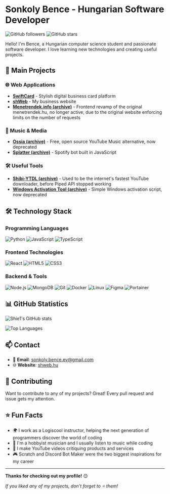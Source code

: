 # Sonkoly Bence - Hungarian Software Developer

![GitHub followers](https://img.shields.io/github/followers/shie1?style=social) ![GitHub stars](https://img.shields.io/github/stars/shie1?style=social)

Hello! I'm Bence, a Hungarian computer science student and passionate software developer. I love learning new technologies and creating useful projects.

## 🚀 Main Projects

### 🌐 Web Applications
- **[SwiftCard](https://swiftcard.hu)** - Stylish digital business card platform
- **[shWeb](https://shweb.hu)** - My business website
- **[Menetrendek.info (archive)](https://github.com/menetrendek-info/webmenetrend)** - Frontend revamp of the original menetrendek.hu, no longer active, due to the original website enforcing limits on the number of requests

### 🎵 Music & Media
- **[Ossia (archive)](https://github.com/shie1/ossia)** - Free, open source YouTube Music alternative, now deprecated
- **[Splatter (archive)](https://github.com/shie1/splatterjs)** - Spotify bot built in JavaScript

### 🛠️ Useful Tools
- **[Shibi-YTDL (archive)](https://github.com/shie1/shibi-ytdl)** - Used to be the internet's fastest YouTube downloader, before Piped API stopped working
- **[Windows Activation Tool (archive)](https://github.com/shie1/windows-activation-tool)** - Simple Windows activation script, now deprecated

## 🛠️ Technology Stack

### Programming Languages
![Python](https://img.shields.io/badge/Python-3776AB?style=for-the-badge&logo=python&logoColor=white)
![JavaScript](https://img.shields.io/badge/JavaScript-F7DF1E?style=for-the-badge&logo=javascript&logoColor=black)
![TypeScript](https://img.shields.io/badge/TypeScript-007ACC?style=for-the-badge&logo=typescript&logoColor=white)

### Frontend Technologies
![React](https://img.shields.io/badge/React-20232A?style=for-the-badge&logo=react&logoColor=61DAFB)
![HTML5](https://img.shields.io/badge/HTML5-E34F26?style=for-the-badge&logo=html5&logoColor=white)
![CSS3](https://img.shields.io/badge/CSS3-1572B6?style=for-the-badge&logo=css3&logoColor=white)

### Backend & Tools
![Node.js](https://img.shields.io/badge/Node.js-43853D?style=for-the-badge&logo=node.js&logoColor=white)
![MongoDB](https://img.shields.io/badge/MongoDB-47A248?style=for-the-badge&logo=mongodb&logoColor=white)
![Git](https://img.shields.io/badge/Git-F05032?style=for-the-badge&logo=git&logoColor=white)
![Docker](https://img.shields.io/badge/Docker-2496ED?style=for-the-badge&logo=docker&logoColor=white)
![Linux](https://img.shields.io/badge/Linux-FCC624?style=for-the-badge&logo=linux&logoColor=black)
![Figma](https://img.shields.io/badge/Figma-F24E1E?style=for-the-badge&logo=figma&logoColor=white)
![Portainer](https://img.shields.io/badge/Portainer-232F3E?style=for-the-badge&logo=portainer&logoColor=white)

## 📊 GitHub Statistics

![Shie1's GitHub stats](https://github-readme-stats.vercel.app/api?username=shie1&show_icons=true&theme=radical)

![Top Languages](https://github-readme-stats.vercel.app/api/top-langs/?username=shie1&layout=compact&theme=radical)

## 📫 Contact

- 📧 **Email**: [sonkoly.bence.ev@gmail.com](mailto:sonkoly.bence.ev@gmail.com)
- 🌐 **Website**: [shweb.hu](https://shweb.hu)

## 🤝 Contributing

Want to contribute to any of my projects? Great! Every pull request and issue gets my attention.

## ⭐ Fun Facts

- 🌍 I work as a Logiscool instructor, helping the next generation of programmers discover the world of coding
- 🎵 I'm a hobbyist musician and I usually listen to music while coding
- 🎥 I make YouTube videos critiquing products and services
- 🎮 Scratch and Discord Bot Maker were the two biggest inspirations for my career

---

**Thanks for checking out my profile!** 😊

*If you liked any of my projects, don't forget to ⭐ them!*
